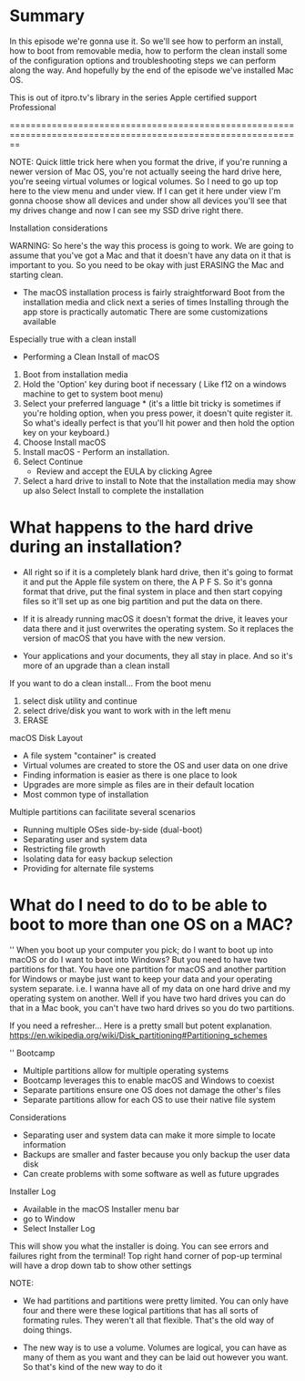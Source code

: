 # Summary 
In this episode we're gonna use it. So we'll see how to perform an install, how to boot from removable media, how to perform the clean install some of the configuration options and troubleshooting steps we can perform along the way. And hopefully by the end of the episode we've installed Mac OS.

This is out of itpro.tv's library in the series Apple certified support Professional

==============================================================================================================

NOTE: Quick little trick here when you format the drive, if you're running a newer version of Mac OS, you're not actually seeing the hard drive here, you're seeing virtual volumes or logical volumes. So I need to go up top here to the view menu and under view. If I can get it here under view I'm gonna choose show all devices and under show all devices you'll see that my drives change and now I can see my SSD drive right there.

Installation considerations

WARNING: So here's the way this process is going to work. We are going to assume that you've got a Mac and that it doesn't have any data on it that is important to you. So you need to be okay with just ERASING the Mac and starting clean.

- The macOS installation process is fairly straightforward
Boot from the installation media and click next a series of times
Installing through the app store is practically automatic
There are some customizations available

Especially true with a clean install
- Performing a Clean Install of macOS
1. Boot from installation media
2. Hold the 'Option' key during boot if necessary ( Like f12 on a windows machine to get to system boot menu)
3. Select your preferred language               * (it's a little bit tricky is sometimes if you're holding option, when you press power, it doesn't quite register it. So what's ideally perfect is that you'll hit power and then hold the option key on your keyboard.)
4. Choose Install macOS
5. Install macOS - Perform an installation.
6. Select Continue
    * Review and accept the EULA by clicking Agree
7. Select a hard drive to install to
Note that the installation media may show up also
Select Install to complete the installation

# What happens to the hard drive during an installation?

- All right so if it is a completely blank hard drive, then it's going to format it and put the Apple file system on there, the A P F S. So it's gonna format that drive, put the final system in place and then start copying files so it'll set up as one big partition and put the data on there.

- If it is already running macOS it doesn't format the drive, it leaves your data there and it just overwrites the operating system. So it replaces the version of macOS that you have with the new version.

- Your applications and your documents, they all stay in place. And so it's more of an upgrade than a clean install

If you want to do a clean install... From the boot menu
1. select disk utility and continue
2. select drive/disk you want to work with in the left menu
3. ERASE



macOS Disk Layout
- A file system "container" is created
- Virtual volumes are created to store the OS and user data on one drive
- Finding information is easier as there is one place to look
- Upgrades are more simple as files are in their default location
- Most common type of installation

Multiple partitions can facilitate several scenarios
- Running multiple OSes side-by-side (dual-boot)
- Separating user and system data
- Restricting file growth
- Isolating data for easy backup selection
- Providing for alternate file systems

# What do I need to do to be able to boot to more than one OS on a MAC?
''
When you boot up your computer you pick; do I want to boot up into macOS or do I want to boot into Windows? But you need to have two partitions for that. You have one partition for macOS and another partition for Windows or maybe just want to keep your data and your operating system separate. i.e. I wanna have all of my data on one hard drive and my operating system on another. Well if you have two hard drives you can do that in a Mac book, you can't have two hard drives so you do two partitions.

If you need a refresher... Here is a pretty small but potent explanation. https://en.wikipedia.org/wiki/Disk_partitioning#Partitioning_schemes

''
Bootcamp
- Multiple partitions allow for multiple operating systems
- Bootcamp leverages this to enable macOS and Windows to coexist
- Separate partitions ensure one OS does not damage the other's files
- Separate partitions allow for each OS to use their native file system

Considerations
- Separating user and system data can make it more simple to locate information
- Backups are smaller and faster because you only backup the user data disk
- Can create problems with some software as well as future upgrades

Installer Log
- Available in the macOS Installer menu bar
- go to Window
- Select Installer Log

This will show you what the installer is doing. You can see errors and failures right from the terminal! 
Top right hand corner of pop-up terminal will have a drop down tab to show other settings


NOTE: 

- We had partitions and partitions were pretty limited. You can only have four and there were these logical partitions that has all sorts of formating rules. They weren't all that flexible. That's the old way of doing things. 

- The new way is to use a volume. Volumes are logical, you can have as many of them as you want and they can be laid out however you want. So that's kind of the new way to do it 